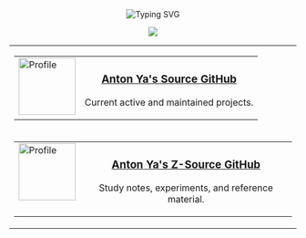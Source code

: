 <!-------------------------------------------------------------------------
Silly animated title... :)
--------------------------------------------------------------------------->

<div align="center">
<picture align="center">
  <!-- Dark theme -->
  <source media="(prefers-color-scheme: dark)" srcset="https://readme-typing-svg.demolab.com?font=Cascadia+Mono&duration=2000&pause=1000&color=FFFFFF&center=true&vCenter=true&repeat=false&random=true&height=30&lines=$%20Anton+Yashchenko's+GitHub">
  
  <!-- Light theme -->
  <source media="(prefers-color-scheme: light)" srcset="https://readme-typing-svg.demolab.com?font=Cascadia+Mono&duration=2000&pause=1000&color=000000&center=true&vCenter=true&repeat=false&random=true&height=30&lines=$%20Anton+Yashchenko's+GitHub">
  
  <!-- Fallback (if prefers-color-scheme isn’t supported) -->
  <img src="https://readme-typing-svg.demolab.com?font=Cascadia+Mono&duration=2000&pause=1000&color=000000&center=true&vCenter=true&repeat=false&random=true&height=30&lines=$%20Anton+Yashchenko's+GitHub" alt="Typing SVG">
</picture>
</div>

<!-------------------------------------------------------------------------
Developer skills icons.
--------------------------------------------------------------------------->
<p align="center">
  <img src="https://skillicons.dev/icons?i=cpp,cmake,git,powershell,bash,python&theme=light" />
</p>


<div align="center">

<table>
  <tr>
    <td align="center" valign="middle" width="600">
      <table>
        <tr>
          <td valign="top">
            <a href="https://github.com/ayxg">
              <img src="https://github.com/ayxg.png" alt="Profile" width="100" height="100">
            </a>
          </td>
          <td valign="top">
            <div align="center">
              <a href="https://github.com/ayxg">
                <h3>Anton Ya's Source GitHub</h3>
              </a>
              <p>Current active and maintained projects.</p>
            </div>
          </td>
        </tr>
      </table>
    </td>
  </tr>

  <tr>
    <td align="center" valign="middle" width="600">
      <table>
        <tr>
          <td valign="top">
            <a href="https://github.com/ayzg">
              <img src="https://github.com/ayzg.png" alt="Profile" width="100" height="100">
            </a>
          </td>
          <td valign="top">
            <div align="center">
              <a href="https://github.com/ayzg">
                <h3>Anton Ya's Z-Source GitHub</h3>
              </a>
              <p>Study notes, experiments, and reference material.</p>
            </div>
          </td>
        </tr>
      </table>
    </td>
  </tr>
</table>

</div>



<!-------------------------------------------------------------------------
Github readme stats.
@ref https://github.com/anuraghazra/github-readme-stats

<p align="center">
<img src="https://github-readme-stats.vercel.app/api?username=zhymet&show_icons=true&theme=transparent&include_all_commits=true&number_format=long&show=prs_merged,prs_merged_percentage&rank_icon=github&hide_title=true&hide_rank=true"
</p>
--------------------------------------------------------------------------->

<!-------------------------------------------------------------------------
Github contirbution streak
https://github.com/DenverCoder1/github-readme-streak-stats

<p align="center">
  <img src="https://github-readme-streak-stats.herokuapp.com?user=zhymet&theme=transparent&hide_border=true" alt="GitHub Streak"/>
</p>
--------------------------------------------------------------------------->

<!-------------------------------------------------------------------------
Github activity graph.
https://github.com/Ashutosh00710/github-readme-activity-graph

<p align="center">
  <img src="https://github-readme-activity-graph.vercel.app/graph?username=zhymet&theme=github&area=true&days=40" alt="Activity Graph"/>
</p>
--------------------------------------------------------------------------->

<!--
- 🔭 I’m currently working on ...
- 🌱 I’m currently learning ...
- 👯 I’m looking to collaborate on ...
- 🤔 I’m looking for help with ...
- 💬 Ask me about ...
- 📫 How to reach me: ...
- 😄 Pronouns: ...
- ⚡ Fun fact: ...
-->
